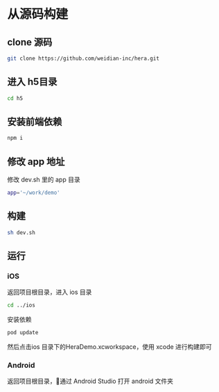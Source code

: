 # 从源码构建

## clone 源码

```sh
git clone https://github.com/weidian-inc/hera.git
```

## 进入 h5目录

```sh
cd h5
```

## 安装前端依赖

```sh
npm i
```

## 修改 app 地址

修改 dev.sh 里的 app 目录

```sh
app='~/work/demo'
```

## 构建

```sh
sh dev.sh
```

## 运行

### iOS

返回项目根目录，进入 ios 目录

```sh
cd ../ios
```

安装依赖

```sh
pod update
```

然后点击ios 目录下的HeraDemo.xcworkspace，使用 xcode 进行构建即可

### Android

返回项目根目录，通过 Android Studio 打开 android 文件夹